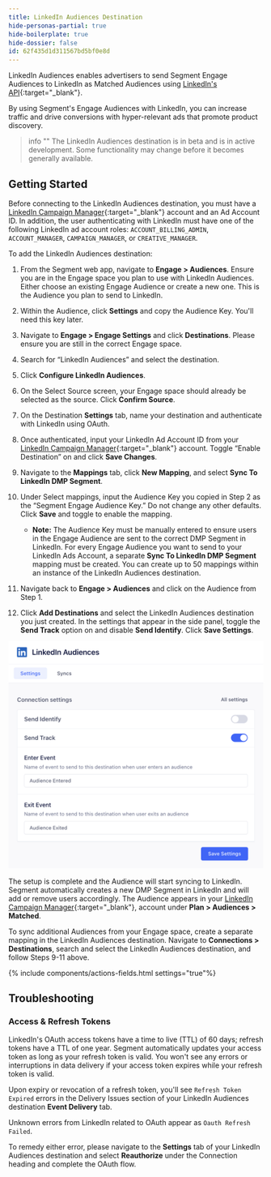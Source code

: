 ```yaml
---
title: LinkedIn Audiences Destination
hide-personas-partial: true
hide-boilerplate: true
hide-dossier: false
id: 62f435d1d311567bd5bf0e8d
---
```


LinkedIn Audiences enables advertisers to send Segment Engage Audiences to LinkedIn as Matched Audiences using [LinkedIn's API](https://learn.microsoft.com/en-us/linkedin/marketing/integrations/matched-audiences/matched-audiences){:target="_blank"}.

By using Segment's Engage Audiences with LinkedIn, you can increase traffic and drive conversions with hyper-relevant ads that promote product discovery.

> info ""
> The LinkedIn Audiences destination is in beta and is in active development. Some functionality may change before it becomes generally available.

## Getting Started

Before connecting to the LinkedIn Audiences destination, you must have a [LinkedIn Campaign Manager](https://www.linkedin.com/campaignmanager){:target="_blank"} account and an Ad Account ID. In addition, the user authenticating with LinkedIn must have one of the following LinkedIn ad account roles: `ACCOUNT_BILLING_ADMIN`, `ACCOUNT_MANAGER`, `CAMPAIGN_MANAGER`, or `CREATIVE_MANAGER`.

To add the LinkedIn Audiences destination:

1. From the Segment web app, navigate to **Engage > Audiences**. Ensure you are in the Engage space you plan to use with LinkedIn Audiences. Either choose an existing Engage Audience or create a new one. This is the Audience you plan to send to LinkedIn.

2. Within the Audience, click **Settings** and copy the Audience Key. You'll need this key later.

3. Navigate to **Engage > Engage Settings** and click **Destinations**. Please ensure you are still in the correct Engage space.

4. Search for “LinkedIn Audiences” and select the destination.

5. Click **Configure LinkedIn Audiences**.

6. On the Select Source screen, your Engage space should already be selected as the source. Click **Confirm Source**.

7. On the Destination **Settings** tab, name your destination and authenticate with LinkedIn using OAuth.

8. Once authenticated, input your LinkedIn Ad Account ID from your [LinkedIn Campaign Manager](https://www.linkedin.com/campaignmanager){:target="_blank"} account. Toggle “Enable Destination” on and click  **Save Changes**.

9. Navigate to the **Mappings** tab, click **New Mapping**, and select **Sync To LinkedIn DMP Segment**.

10. Under Select mappings, input the Audience Key you copied in Step 2 as the “Segment Engage Audience Key.” Do not change any other defaults. Click **Save** and toggle to enable the mapping.
     * **Note:** The Audience Key must be manually entered to ensure users in the Engage Audience are sent to the correct DMP Segment in LinkedIn. For every Engage Audience you want to send to your LinkedIn Ads Account, a separate **Sync To LinkedIn DMP Segment** mapping must be created. You can create up to 50 mappings within an instance of the LinkedIn Audiences destination.

11. Navigate back to **Engage > Audiences** and click on the Audience from Step 1. 

12. Click **Add Destinations** and select the LinkedIn Audiences destination you just created. In the settings that appear in the side panel, toggle the **Send Track** option on and disable **Send Identify**. Click **Save Settings**.

![engage audience destination settings](images/image1.png)

The setup is complete and the Audience will start syncing to LinkedIn. Segment automatically creates a new DMP Segment in LinkedIn and will add or remove users accordingly. The Audience appears in your [LinkedIn Campaign Manager](https://www.linkedin.com/campaignmanager){:target="_blank"}, account under **Plan > Audiences > Matched**.

To sync additional Audiences from your Engage space, create a separate mapping in the LinkedIn Audiences destination. Navigate to **Connections > Destinations**, search and select the LinkedIn Audiences destination, and follow Steps 9-11 above.

{% include components/actions-fields.html settings="true"%}

## Troubleshooting

### Access & Refresh Tokens
LinkedIn's OAuth access tokens have a time to live (TTL) of 60 days; refresh tokens have a TTL of one year. Segment automatically updates your access token as long as your refresh token is valid. You won't see any errors or interruptions in data delivery if your access token expires while your refresh token is valid.

Upon expiry or revocation of a refresh token, you'll see `Refresh Token Expired` errors in the Delivery Issues section of your LinkedIn Audiences destination **Event Delivery** tab.

Unknown errors from LinkedIn related to OAuth appear as `Oauth Refresh Failed`.

To remedy either error, please navigate to the **Settings** tab of your LinkedIn Audiences destination and select **Reauthorize** under the Connection heading and complete the OAuth flow.

